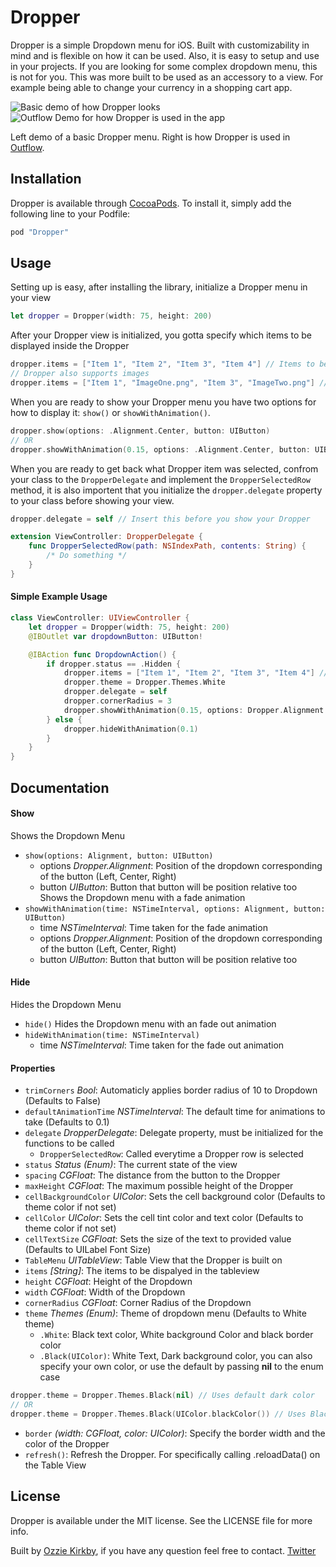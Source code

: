 # Dropper
Dropper is a simple Dropdown menu for iOS. Built with customizability in mind and is flexible on how it can be used. Also, it is easy to setup and use in your projects. If you are looking for some complex dropdown menu, this is not for you. This was more built to be used as an accessory to a view. For example being able to change your currency in a shopping cart app. 

![Basic demo of how Dropper looks](https://raw.githubusercontent.com/kirkbyo/Dropper/master/Pod/Assets/White-DropdownBasic.mov.gif)
![Outflow Demo for how Dropper is used in the app](https://raw.githubusercontent.com/kirkbyo/Dropper/master/Pod/Assets/DropperOutflowDemo.mov.gif)

Left demo of a basic Dropper menu. Right is how Dropper is used in [Outflow](http://outflowapp.com/).

## Installation

Dropper is available through [CocoaPods](http://cocoapods.org). To install
it, simply add the following line to your Podfile:

```ruby
pod "Dropper"
```

## Usage

Setting up is easy, after installing the library, initialize a Dropper menu in your view
```swift
let dropper = Dropper(width: 75, height: 200)
```
After your Dropper view is initialized, you gotta specify which items to be displayed inside the Dropper
```swift
dropper.items = ["Item 1", "Item 2", "Item 3", "Item 4"] // Items to be displayed 
// Dropper also supports images
dropper.items = ["Item 1", "ImageOne.png", "Item 3", "ImageTwo.png"] // Images can be mixed with text items 
```
When you are ready to show your Dropper menu you have two options for how to display it: `show()` or `showWithAnimation()`.
```Swift
dropper.show(options: .Alignment.Center, button: UIButton)
// OR
dropper.showWithAnimation(0.15, options: .Alignment.Center, button: UIButton)
```
When you are ready to get back what Dropper item was selected, confrom your class to the `DropperDelegate` and implement the `DropperSelectedRow` method, it is also importent that you initialize the `dropper.delegate` property to your class before showing your view.
```Swift
dropper.delegate = self // Insert this before you show your Dropper

extension ViewController: DropperDelegate {
    func DropperSelectedRow(path: NSIndexPath, contents: String) {
        /* Do something */
    }
}
```

#### Simple Example Usage
```swift
class ViewController: UIViewController {
    let dropper = Dropper(width: 75, height: 200)
    @IBOutlet var dropdownButton: UIButton!

    @IBAction func DropdownAction() {
        if dropper.status == .Hidden {
            dropper.items = ["Item 1", "Item 2", "Item 3", "Item 4"] // Item displayed
            dropper.theme = Dropper.Themes.White
            dropper.delegate = self
            dropper.cornerRadius = 3
            dropper.showWithAnimation(0.15, options: Dropper.Alignment.Center, button: dropdownButton)
        } else {
            dropper.hideWithAnimation(0.1)
        }
    }
}
```

## Documentation

#### Show
Shows the Dropdown Menu
- `show(options: Alignment, button: UIButton)`
  - options *Dropper.Alignment*: Position of the dropdown corresponding of the button (Left, Center, Right)
  - button *UIButton*: Button that button will be position relative too
Shows the Dropdown menu with a fade animation
- `showWithAnimation(time: NSTimeInterval, options: Alignment, button: UIButton)`
  - time *NSTimeInterval*: Time taken for the fade animation
  - options *Dropper.Alignment*: Position of the dropdown corresponding of the button (Left, Center, Right)
  - button *UIButton*: Button that button will be position relative too

#### Hide
Hides the Dropdown Menu
- `hide()`
Hides the Dropdown menu with an fade out animation
- `hideWithAnimation(time: NSTimeInterval)`
    - time *NSTimeInterval*: Time taken for the fade out animation

#### Properties 
- `trimCorners` *Bool*: Automaticly applies border radius of 10 to Dropdown (Defaults to False)
- `defaultAnimationTime` *NSTimeInterval*: The default time for animations to take (Defaults to 0.1)
- `delegate` *DropperDelegate*: Delegate property, must be initialized for the functions to be called
    - `DropperSelectedRow`: Called everytime a Dropper row is selected
- `status` *Status (Enum)*: The current state of the view
- `spacing` *CGFloat*: The distance from the button to the Dropper
- `maxHeight` *CGFloat*: The maximum possible height of the Dropper
- `cellBackgroundColor` *UIColor*: Sets the cell background color (Defaults to theme color if not set)
- `cellColor` *UIColor*: Sets the cell tint color and text color (Defaults to theme color if not set)
- `cellTextSize` *CGFloat*: Sets the size of the text to provided value (Defaults to UILabel Font Size)
- `TableMenu` *UITableView*: Table View that the Dropper is built on
- `items` *[String]*: The items to be dispalyed in the tableview
- `height` *CGFloat*: Height of the Dropdown
- `width` *CGFloat*: Width of the Dropdown
- `cornerRadius` *CGFloat*: Corner Radius of the Dropdown
- `theme` *Themes (Enum)*: Theme of dropdown menu (Defaults to White theme)
    - `.White`: Black text color, White background Color and black border color
    - `.Black(UIColor)`: White Text, Dark background color, you can also specify your own color, or use the default by passing **nil** to the enum case
```Swift
dropper.theme = Dropper.Themes.Black(nil) // Uses default dark color
// OR
dropper.theme = Dropper.Themes.Black(UIColor.blackColor()) // Uses Black UIColor
```
- `border` *(width: CGFloat, color: UIColor)*: Specify the border width and the color of the Dropper
- `refresh()`: Refresh the Dropper. For specifically calling .reloadData() on the Table View

## License

Dropper is available under the MIT license. See the LICENSE file for more info.

Built by [Ozzie Kirkby](http://kirkbyo.com/), if you have any question feel free to contact. [Twitter](https://twitter.com/kirkbyo_)
